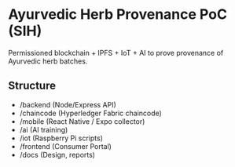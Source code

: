 # Ayurvedic Herb Provenance PoC (SIH)

Permissioned blockchain + IPFS + IoT + AI to prove provenance of Ayurvedic herb batches.

## Structure
- /backend (Node/Express API)
- /chaincode (Hyperledger Fabric chaincode)
- /mobile (React Native / Expo collector)
- /ai (AI training)
- /iot (Raspberry Pi scripts)
- /frontend (Consumer Portal)
- /docs (Design, reports)
